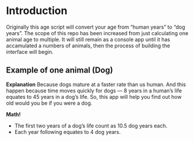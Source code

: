 # Introduction
Originally this age script will convert your age from “human years” to “dog years”. The scope of this repo has been increased from just calculating one animal age to multiple. It will still remain as a console app until it has accamulated a numbers of animals, then the process of building the interface will begin.

## Example of one animal (Dog)
**Explanation**
Because dogs mature at a faster rate than us human. And this happen because time moves quickly for dogs — 8 years in a human’s life equates to 45 years in a dog’s life. So, this app will help you find out how old would you be if you were a dog.

**Math!**
* The first two years of a dog’s life count as 10.5 dog years each.
* Each year following equates to 4 dog years.
